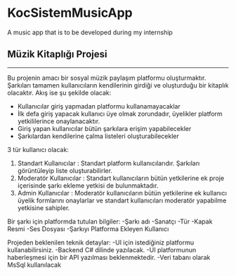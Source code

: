 # KocSistemMusicApp
A music app that is to be developed during my internship

## Müzik Kitaplığı Projesi
---
Bu projenin amacı bir sosyal müzik paylaşım platformu oluşturmaktır. Şarkıları tamamen kullanıcıların kendilerinin girdiği ve oluşturduğu bir kitaplık olacaktır. Akış ise şu şekilde olacak:

* Kullanıcılar giriş yapmadan platformu kullanamayacaklar
* İlk defa giriş yapacak kullanıcı üye olmak zorundadır, üyelikler platform yetkililerince onaylanacaktır.
* Giriş yapan kullanıcılar bütün şarkılara erişim yapabilecekler
* Şarkılardan kendilerine çalma listeleri oluşturabilecekler

3 tür kullanıcı olacak:
1. Standart Kullanıcılar : Standart platform kullanıcılarıdır. Şarkıları görüntüleyip liste oluşturabilirler.
2. Moderatör Kullanıcılar : Standart kullanıcıların bütün yetkilerine ek proje içerisinde şarkı ekleme yetkisi de bulunmaktadır.
3. Admin Kullanıcılar : Moderatör kullanıcıların bütün yetkilerine ek kullanıcı üyelik formlarını onaylarlar ve standart kullanıcıları moderatör yapabilme yetkisine sahipler.

Bir şarkı için platformda tutulan bilgiler:
-Şarkı adı
-Sanatçı
-Tür
-Kapak Resmi
-Ses Dosyası
-Şarkıyı Platforma Ekleyen Kullanıcı

Projeden beklenilen teknik detaylar:
-UI için istediğiniz platformu kullanabilirsiniz.
-Backend C# dilinde yazılacak.
-UI platformunun haberleşmesi için bir API yazılması beklenmektedir.
-Veri tabanı olarak MsSql kullanılacak
